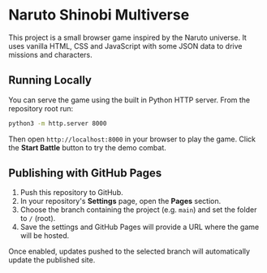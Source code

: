 # Naruto Shinobi Multiverse

This project is a small browser game inspired by the Naruto universe. It uses vanilla HTML, CSS and JavaScript with some JSON data to drive missions and characters.

## Running Locally

You can serve the game using the built in Python HTTP server. From the repository root run:

```bash
python3 -m http.server 8000
```

Then open `http://localhost:8000` in your browser to play the game.
Click the **Start Battle** button to try the demo combat.

## Publishing with GitHub Pages

1. Push this repository to GitHub.
2. In your repository's **Settings** page, open the **Pages** section.
3. Choose the branch containing the project (e.g. `main`) and set the folder to `/` (root).
4. Save the settings and GitHub Pages will provide a URL where the game will be hosted.

Once enabled, updates pushed to the selected branch will automatically update the published site.
